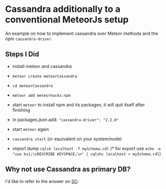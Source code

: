 # Cassandra additionally to a conventional MeteorJs setup

An example on how to implement cassandra over Meteor methods and the npm `cassandra-driver`.

## Steps I Did

* install meteor and cassandra
* `meteor create meteorCassandra`
* `cd meteorCassandra`
* `meteor add meteorhacks:npm`
* start `meteor` to install npm and its packages, it will quit itself after finishing
* in packages.json add: `"cassandra-driver": "2.2.0"`
* start `meteor` again

* `cassandra start` (or equivalent on your system/node)
* import dump `cqlsh localhost -f mySchema.cdl`
(* for export use `echo -e "use ks1;\nDESCRIBE KEYSPACE;\n" | cqlshc localhost > mySchema.cdl`)

## Why not use Cassandra as primary DB?

I'd like to refer to the answer on [SO](http://stackoverflow.com/a/21683204/5215440).